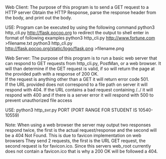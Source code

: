 Web Client:
The purpose of this program is to send a GET request to a HTTP server
Obtain the HTTP Response, parse the response header from the body, and 
print out the body.

USE: Program can be executed by using the following command
python3 http_cli.py http://flask.pocoo.org 
to redirect the output to shell enter in format of following examples
python3 http_cli.py http://www.fortune.com >filename.txt
python3 http_cli.py http://flask.pocoo.org/static/logo/flask.png >filename.png

Web Server:
The purpose of this program is to run a basic web server that can respond to GET 
requests from http_cli.py, PostMan, or a web browser.
It will than determine if the GET request is valid, if so will return the page 
at the provided path with a response of 200 OK.  
If the request is anything other than a GET it will return error code 501.  
If the URL provided does not correspond to a file path on 
server it will respond with 404.  If the URL contains a bad request containing /../ 
it will respond with 400 and if there is a server 
error it will respond with 500 to prevent unauthorized file access

USE: python3 http_svr.py PORT (PORT RANGE FOR STUDENT IS 10540-10559)


Note:  When using a web browser the server may output two responses  respond twice, the first is the actual
request/response and the second will be a 404 Not Found.  This is due to favicon implementation on web browsers
They send 2 requests, the first is the URL GET request, the second request is for  favicon.ico.  Since this servers 
web_root currently does not contain a favicon.ico that is why a 200 OK will be followed a 404.
